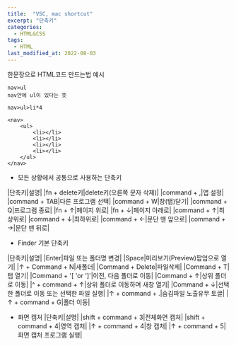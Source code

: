 ```yaml
---
title:  "VSC, mac shortcut"
excerpt: "단축키"
categories:
  - HTML&CSS
tags:
  - HTML
last_modified_at: 2022-08-03
---
```

한문장으로 HTML코드 만드는법 예시
```
nav>ul
nav안에 ul이 있다는 뜻

nav>ul>li*4

<nav>
    <ul>
        <li></li>
        <li></li>
        <li></li>
        <li></li>
    </ul>
</nav>
```

- 모든 상황에서 공통으로 사용하는 단축키  

|단축키|설명|
|fn + delete키|delete키(오른쪽 문자 삭제)|
|command + ,|앱 설정|
|command + TAB|다른 프로그램 선택|
|command + W|창(탭)닫기|
|command + Q|프로그램 종료|
|fn + ↑|페이지 위로|
|fn + ↓|페이지 아래로|
|command + ↑|최상위로|
|command + ↓|최하위로|
|command + ←|문단 맨 앞으로|
|command + →|문단 맨 뒤로|

- Finder 기본 단축키

|단축키|설명|
|Enter|파일 또는 폴더명 변경|
|Space|미리보기(Preview)팝업으로 열기|
|↑ + Command + N|새폴더|
|Command + Delete|파일삭제|
|Command + T|탭 열기|
|Command + '[ 'or ']'|이전, 다음 폴더로 이동|
|Command + ↑|상위 폴더로 이동|
|^ + command + ↑|상위 폴더로 이동하며 새창 열기|
|Command + ↓|선택한 폴더로 이동 또는 선택한 파일 실행|
|↑ + command + .|숨김파일 노출유무 토글|
|↑ + command + G|폴더 이동|

- 화면 캡처
|단축키|설명|
|shift + command + 3|전체화면 캡처|
|shift + command + 4|영역 캡처|
|↑ + command + 4|창 캡처|
|↑ + command + 5|화면 캡처 프로그램 실행|
